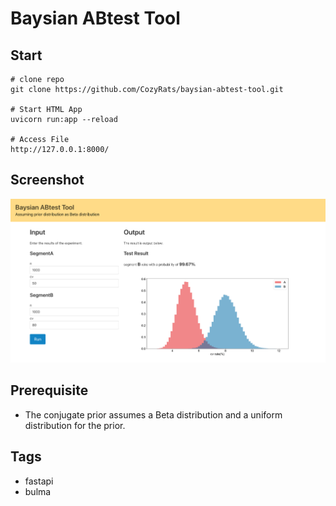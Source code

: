 # Baysian ABtest Tool

## Start

```
# clone repo
git clone https://github.com/CozyRats/baysian-abtest-tool.git

# Start HTML App
uvicorn run:app --reload

# Access File
http://127.0.0.1:8000/
```

## Screenshot

<img src="img/screenshot.png">


## Prerequisite

- The conjugate prior assumes a Beta distribution and a uniform distribution for the prior.

## Tags

- fastapi
- bulma